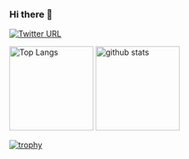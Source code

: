 ### Hi there 👋

[![Twitter URL](https://img.shields.io/twitter/url/https/twitter.com/Hibiki_Kat0.svg?style=social&label=Follow%20%40Hibiki_Kat0)](https://twitter.com/Hibiki_Kat0)

<p align="left"> 
  <img alt="Top Langs" height="150px" src="https://github-readme-stats.vercel.app/api/top-langs/?username=hibiki-kato&layout=compact&show_icons=true&theme=onedark" />
  <img alt="github stats" height="150px" src="https://github-readme-stats.vercel.app/api?username=hibiki-kato&theme=onedark&show_icons=ture" />
</p>

[![trophy](https://github-profile-trophy.vercel.app/?username=hibiki-kato&theme=onedark&column=8
)](https://github.com/ryo-ma/github-profile-trophy)